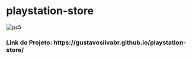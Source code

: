 # playstation-store

![ps5](https://user-images.githubusercontent.com/79516858/162762373-e74d9fd1-f670-472b-8aa7-c45f2aa00b68.PNG)

<h3>Link do Projeto: https://gustavosilvabr.github.io/playstation-store/</h3>
